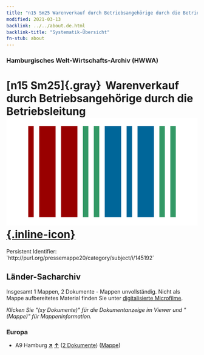 ```yaml
---
title: "n15 Sm25 Warenverkauf durch Betriebsangehörige durch die Betriebsleitung"
modified: 2021-03-13
backlink: ../../about.de.html
backlink-title: "Systematik-Übersicht"
fn-stub: about
---
```


### Hamburgisches Welt-Wirtschafts-Archiv (HWWA)

# [n15 Sm25]{.gray}&#8201; Warenverkauf durch Betriebsangehörige durch die Betriebsleitung &#160; [![Wikidata](/images/Wikidata-logo.svg "Wikidata"){.inline-icon}](http://www.wikidata.org/entity/Q104710735)

<div class="hint">Persistent Identifier: `http://purl.org/pressemappe20/category/subject/i/145192`</div>







## Länder-Sacharchiv




Insgesamt 1 Mappen, 2 Dokumente - Mappen unvollständig.
Nicht als Mappe aufbereitetes Material finden Sie unter [digitalisierte Microfilme](/film/h1_sh.de.html).

_Klicken Sie "(xy Dokumente)" für die Dokumentanzeige im Viewer und "(Mappe)" für Mappeninformation._




### Europa

- A9 Hamburg [**&nearr;**](../../../geo/i/140905/about.de.html "Hamburg (alle Mappen)") [**&uarr;**](../../../geo/about.de.html#A9 "Ländersystematik") (<a href="https://pm20.zbw.eu/iiifview/folder/sh/140905,145192" title="über: Hamburg : Warenverkauf durch Betriebsangehörige durch die Betriebsleitung" target="_blank">2 Dokumente</a>) ([Mappe](../../../../folder/sh/1409xx/140905/1451xx/145192/about.de.html))









